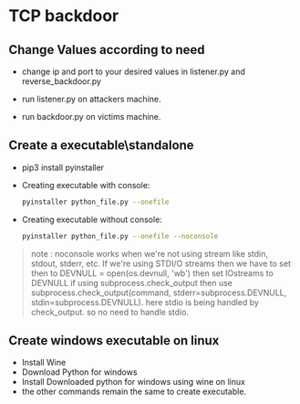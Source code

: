 
# TCP backdoor

## Change Values according to need

- change ip and port to your desired values in listener.py and reverse_backdoor.py

- run listener.py on attackers machine.

- run backdoor.py on victims machine.

## Create a executable\standalone

- pip3 install pyinstaller

- Creating executable with console:

    ```bash
    pyinstaller python_file.py --onefile
    ```

- Creating executable without console:

    ```bash
    pyinstaller python_file.py --onefile --noconsole
    ```

> note : noconsole works when we're not using stream like stdin, stdout, stderr, etc.
> If we're using STDI/O streams then we have to set then to DEVNULL = open(os.devnull, 'wb') then set IOstreams to DEVNULL
> if using subprocess.check_output then use subprocess.check_output(command, stderr=subprocess.DEVNULL, stdin=subprocess.DEVNULL).
> here stdio is being handled by check_output. so no need to handle stdio.

## Create windows executable on linux

- Install Wine
- Download Python for windows
- Install Downloaded python for windows using wine on linux
- the other commands remain the same to create executable.
